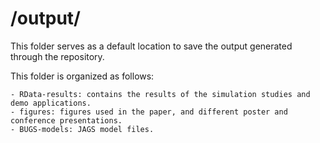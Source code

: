 # /output/

This folder serves as a default location to save the output generated through the repository.

This folder is organized as follows:
    
    - RData-results: contains the results of the simulation studies and demo applications.
    - figures: figures used in the paper, and different poster and conference presentations.
    - BUGS-models: JAGS model files.